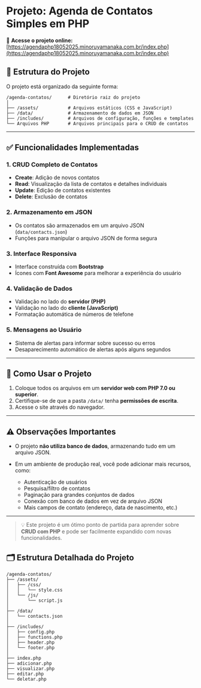 
# Projeto: Agenda de Contatos Simples em PHP


🔗 **Acesse o projeto online:**  
[https://agendaphp18052025.minoruyamanaka.com.br/index.php](https://agendaphp18052025.minoruyamanaka.com.br/index.php)

## 📁 Estrutura do Projeto

O projeto está organizado da seguinte forma:

```
/agenda-contatos/      # Diretório raiz do projeto
│
├── /assets/           # Arquivos estáticos (CSS e JavaScript)
├── /data/             # Armazenamento de dados em JSON
├── /includes/         # Arquivos de configuração, funções e templates
└── Arquivos PHP       # Arquivos principais para o CRUD de contatos
```

---

## ✅ Funcionalidades Implementadas

### 1. CRUD Completo de Contatos
- **Create**: Adição de novos contatos  
- **Read**: Visualização da lista de contatos e detalhes individuais  
- **Update**: Edição de contatos existentes  
- **Delete**: Exclusão de contatos  

### 2. Armazenamento em JSON
- Os contatos são armazenados em um arquivo JSON (`data/contacts.json`)
- Funções para manipular o arquivo JSON de forma segura

### 3. Interface Responsiva
- Interface construída com **Bootstrap**
- Ícones com **Font Awesome** para melhorar a experiência do usuário

### 4. Validação de Dados
- Validação no lado do **servidor (PHP)**
- Validação no lado do **cliente (JavaScript)**
- Formatação automática de números de telefone

### 5. Mensagens ao Usuário
- Sistema de alertas para informar sobre sucesso ou erros
- Desaparecimento automático de alertas após alguns segundos

---

## 🚀 Como Usar o Projeto

1. Coloque todos os arquivos em um **servidor web com PHP 7.0 ou superior**.
2. Certifique-se de que a pasta `/data/` tenha **permissões de escrita**.
3. Acesse o site através do navegador.

---

## ⚠️ Observações Importantes

- O projeto **não utiliza banco de dados**, armazenando tudo em um arquivo JSON.
- Em um ambiente de produção real, você pode adicionar mais recursos, como:

  - Autenticação de usuários  
  - Pesquisa/filtro de contatos  
  - Paginação para grandes conjuntos de dados  
  - Conexão com banco de dados em vez de arquivo JSON  
  - Mais campos de contato (endereço, data de nascimento, etc.)

---

> 💡 Este projeto é um ótimo ponto de partida para aprender sobre **CRUD com PHP** e pode ser facilmente expandido com novas funcionalidades.



## 🗂️ Estrutura Detalhada do Projeto

```
/agenda-contatos/
├── /assets/
│   ├── /css/
│   │   └── style.css
│   └── /js/
│       └── script.js
│
├── /data/
│   └── contacts.json
│
├── /includes/
│   ├── config.php
│   ├── functions.php
│   ├── header.php
│   └── footer.php
│
├── index.php
├── adicionar.php
├── visualizar.php
├── editar.php
└── deletar.php
```

